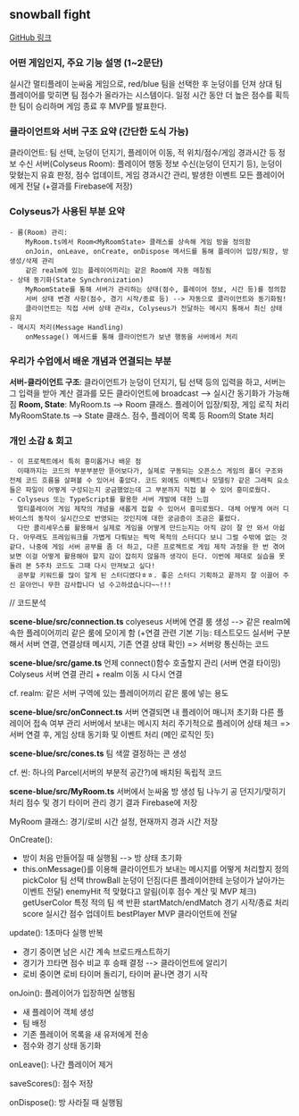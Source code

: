 ## snowball fight
[GitHub 링크](https://github.com/decentraland-scenes/snowball-fight)


### 어떤 게임인지, 주요 기능 설명 (1~2문단)
실시간 멀티플레이 눈싸움 게임으로, red/blue 팀을 선택한 후 눈덩이를 던져 상대 팀 플레이어를 맞히면 팀 점수가 올라가는 시스템이다. 일정 시간 동안 더 높은 점수를 획득한 팀이 승리하며 게임 종료 후 MVP를 발표한다.


### 클라이언트와 서버 구조 요약 (간단한 도식 가능)
클라이언트: 팀 선택, 눈덩이 던지기, 플레이어 이동, 적 위치/점수/게임 경과시간 등 정보 수신
서버(Colyseus Room): 플레이어 행동 정보 수신(눈덩이 던지기 등), 눈덩이 맞혔는지 유효 판정, 점수 업데이트, 게임 경과시간 관리, 발생한 이벤트 모든 플레이어에게 전달 (+결과를 Firebase에 저장) 


### Colyseus가 사용된 부분 요약
    - 룸(Room) 관리: 
        MyRoom.ts에서 Room<MyRoomState> 클래스를 상속해 게임 방을 정의함
        onJoin, onLeave, onCreate, onDispose 메서드를 통해 플레이어 입장/퇴장, 방 생성/삭제 관리 
        같은 realm에 있는 플레이어끼리는 같은 Room에 자동 매칭됨
    - 상태 동기화(State Synchronization)
        MyRoomState를 통해 서버가 관리하는 상태(점수, 플레이어 정보, 시간 등)를 정의함
        서버 상태 변경 사항(점수, 경기 시작/종료 등) --> 자동으로 클라이언트와 동기화됨!
        클라이언트는 직접 서버 상태 관리x, Colyseus가 전달하는 메시지 통해서 최신 상태 유지 
    - 메시지 처리(Message Handling)
        onMessage() 메서드를 통해 클라이언트가 보낸 행동을 서버에서 처리


### 우리가 수업에서 배운 개념과 연결되는 부분
**서버-클라이언트 구조**: 클라이언트가 눈덩이 던지기, 팀 선택 등의 입력을 하고, 서버는 그 입력을 받아 계산 결과를 모든 클라이언트에 broadcast --> 실시간 동기화가 가능해짐
**Room, State**: 
MyRoom.ts --> Room 클래스. 플레이어 입장/퇴장, 게임 로직 처리
MyRoomState.ts --> State 클래스. 점수, 플레이어 목록 등 Room의 State 처리


### 개인 소감 & 회고
    - 이 프로젝트에서 특히 흥미롭거나 배운 점
      이때까지는 코드의 부분부분만 뜯어보다가, 실제로 구동되는 오픈소스 게임의 폴더 구조와 전체 코드 흐름을 살펴볼 수 있어서 좋았다. 코드 외에도 이펙트나 모델링? 같은 그래픽 요소들은 파일이 어떻게 구성되는지 궁금했었는데 그 부분까지 직접 볼 수 있어 흥미로웠다.
    - Colyseus 또는 TypeScript를 활용한 서버 개발에 대한 느낌
      멀티플레이어 게임 제작의 개념을 새롭게 접할 수 있어서 흥미로웠다. 대체 어떻게 여러 디바이스의 동작이 실시간으로 반영되는 것인지에 대한 궁금증이 조금은 풀렸다.
      다만 콜리세우스를 활용해서 실제로 게임을 어떻게 만드는지는 아직 감이 잘 안 와서 아쉽다. 아무래도 프레임워크를 가볍게 다뤄보는 찍먹 목적의 스터디다 보니 그럴 수밖에 없는 것 같다. 나중에 게임 서버 공부를 좀 더 하고, 다른 프로젝트로 게임 제작 과정을 한 번 겪어 보면 이걸 어떻게 활용해야 할지 감이 잡히지 않을까 생각이 든다. 이번에 제대로 실습을 못 돌려 본 5주차 코드도 그때 다시 만져보고 싶다!
      공부할 키워드를 많이 알게 된 스터디였다ㅎㅎ. 좋은 스터디 기획하고 끝까지 잘 이끌어 주신 윤아언니 무한 감사합니다 넘 수고하셨습니다~~!!!









// 코드분석

**scene-blue/src/connection.ts**
colyeseus 서버에 연결
룸 생성 --> 같은 realm에 속한 플레이어끼리 같은 룸에 모이게 함
(+연결 관련 기본 기능: 
테스트모드 실서버 구분해서 서버 연결, 연결상태 메시지, 기존 연결 상태 확인)
=> 서버랑 통신하는 코드 

**scene-blue/src/game.ts**
언제 connect()함수 호출할지 관리 (서버 연결 타이밍)
Colyseus 서버 연결 관리 + realm 이동 시 다시 연결

cf. realm: 같은 서버 구역에 있는 플레이어끼리 같은 룸에 넣는 용도

**scene-blue/src/onConnect.ts**
서버 연결되면 내 플레이어 매니저 초기화
다른 플레이어 접속 여부 관리
서버에서 보내는 메시지 처리
주기적으로 플레이어 상태 체크
=> 서버 연결 후, 게임 상태 동기화 및 이벤트 처리 (메인 로직인 듯)

**scene-blue/src/cones.ts**
팀 색깔 결정하는 콘 생성

cf. 씬: 하나의 Parcel(서버의 부분적 공간?)에 배치된 독립적 코드 

**scene-blue/src/MyRoom.ts**
서버에서 눈싸움 방 생성
팀 나누기
공 던지기/맞히기 처리
점수 및 경기 타이머 관리
경기 결과 Firebase에 저장

MyRoom 클래스: 경기/로비 시간 설정, 현재까지 경과 시간 저장

OnCreate():
- 방이 처음 만들어질 때 실행됨 --> 방 상태 초기화
- this.onMessage()를 이용해 클라이언트가 보내는 메시지를 어떻게 처리할지 정의
pickColor 팀 선택
throwBall 눈덩이 던짐(다른 플레이어한테 눈덩이가 날아가는 이벤트 전달)
enemyHit 적 맞혔다고 알림(이후 점수 계산 및 MVP 체크) 
getUserColor 특정 적의 팀 색 반환 
startMatch/endMatch 경기 시작/종료 처리 
score 실시간 점수 업데이트
bestPlayer MVP 클라이언트에 전달 

update():
1초마다 실행 반복
- 경기 중이면 남은 시간 계속 브로드캐스트하기
- 경기가 끄타면 점수 비교 후 승패 결정 --> 클라이언트에 알리기
- 로비 중이면 로비 타이머 돌리기, 타이머 끝나면 경기 시작

onJoin():
플레이어가 입장하면 실행됨
- 새 플레이어 객체 생성
- 팀 배정
- 기존 플레이어 목록을 새 유저에게 전송
- 점수와 경기 상태 동기화

onLeave(): 나간 플레이어 제거

saveScores(): 점수 저장

onDispose(): 방 사라질 때 실행됨 

